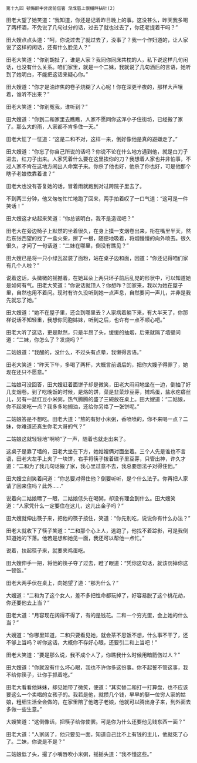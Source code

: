     第十九回 顿悔醉中非席前借箸 渐成眉上恨榻畔拈针(2) 

   田老大望了她笑道：“我知道，你还是记着昨日晚上的事。这没甚么，昨天我多喝了两杯酒，不免说了几句过分的话，过去了就也过去了，你还老提着干吗？”

   田大嫂点点头道：“呵，你说过去了就过去了，没事了？我一个作妇道的，让人家说了这样的闲话，还有什么脸见人？”

   田老大笑道：“你别胡扯了，谁是人家？我同你同床共枕的人，私下说这样几句闲话，也没有什么关系。咱们家里，就是一个二妹，我就说了几句酒后的言语，她听到了她明白，不能把这话来疑心你。”

   田大嫂道：“你才是油炸焦的卷子烧糊了人心呢！你在深更半夜的，那样大声嚷着，谁听不出来？”

   田老大笑道：“你别冤我，谁听到？”

   田大嫂道：“你到二和家里去瞧瞧，人家不愿同你这浑小子住街坊，已经搬了家了。那么大的雨，人家都不肯多住一天。”

   田老大怔了一怔道：“这是二和不对，这样一来，倒好像他是真的避嫌走了。”

   田大嫂道：“你忘了你自己所说的话吗？你说不论在什么地方遇到他，就是白刀子进去，红刀子出来。人家凭着什么要在这里挨你的刀？我想着人家也并非怕事，不过人家不肯在这地方闹出人命案子来。你杀了他也好，他杀了你也好，可是他那个瞎子老娘依靠着谁？”

   田老大也没有答复她的话，冒着雨就跑到对过跨院子里去了。

   不到两三分钟，他又匆匆忙忙地跑了回来，两手拍着叹了一口气道：“这可是一件笑话！”

   田大嫂这才站起来笑道：“你总该明白，我不是造谣吧？”

   田老大在旁边椅子上默然的坐着很久，在身上摸一支烟卷出来，衔在嘴里半天，然后东张西望的找了一盒火柴，擦了一根，随便地吸着，将烟慢慢的向外喷去。很久很久，才问了一句话道：“二妹在哪里，倒没有瞧见？”

   田大嫂已是将一只小绿瓦盆装了面粉，站在桌子边和面，因道：“你还记得咱们家有几个人啦？”

   说着这话，头微微的摇撼着，在她耳朵上两只环子前后乱晃的形状中，可以知道她是如何有气。田老大笑道：“你说话就顶人？你想咋？回家来，我以为她在屋子里，自然也用不着问。现时有许久没听到她一点声息，自然要问一声儿，并非是我先就忘了她。”

   田大嫂道：“她不在屋子里，还会到哪里去？人家病着躺下来，有大半天了，你那样说话不知轻重，我想你同胞姊妹，听到之后，也许有一点不顺心吧。”

   田老大听了这话，更是默然，只是半昂了头，缓缓的抽烟，后来就隔了墙壁问道：“二妹，你怎么了？发烧吗？”

   二姑娘道：“我醒的，没什么，不过头有点晕，我懒得言语。”

   田老大笑道：“昨天下午，多喝了两杯，大概言前语后的，把你大嫂子得罪了，她现在还只不愿意。”

   二姑娘可没回答，田大嫂赶着面饼子却是微笑，田老大闷闷地坐在一边，倒抽了好几支烟卷。到了吃晚饭的时候，是烙的饼，菜是韭菜炒豆芽，摊鸡蛋，盐水疙瘩丝儿，另有一盆红豆小米粥，热气腾腾的盛了三碗放在桌上。田大嫂道：“二姑娘，你不起来吃一点？我多多地搁油，还给你另烙了一张饼呢。”

   二姑娘答是不想吃。田老大道：“熬的有好小米粥，香喷喷的，你不来喝一点？二妹，你难道还真生你老大哥的气？”

   二姑娘这就轻轻地“啊哟”了一声，随着也就走出来了。

   这桌子是靠了墙的，田老大坐在下方，她姑嫂俩对面坐着。三个人先是谁也不言语，田老大左手上夹了一块饼，右手将筷子拨着碟子里豆芽，只管出神，许久才道：“二和为了我几句话搬了家，我心里过意不去，我总要想法子对得住他。”

   田大嫂立刻笑着问道：“你总要对得住他？倒要听听，是个什么法子。你再把人家请了回来住吗？此外……”

   说着向二姑娘瞟了一眼，二姑娘低头在喝粥，却没有理会到什么。田大嫂笑道：“人家凭什么一定要住在这儿，这儿出金子吗？”

   田大嫂就伸出筷子来，把他的筷子按住，笑道：“你先别吃，说说你有什么办法？”

   田老大就收下了筷子笑道：“二和那个心上人，逃跑了，他找不着踪影，可是我倒知道她的下落。他若是想和她见一面，我还可以帮他一点忙。”

   说着，扶起筷子来，就要夹鸡蛋吃。

   田大嫂伸手一把，将他的筷子夺了过去，瞪了眼道：“凭你这句话，就该罚掉你这一顿饭。”

   田老大两手伏在桌上，向她望了道：“那为什么？”

   大嫂道：“二和为了这个女人，差不多把性命都玩掉了，好容易脱了这个桃花劫，你还要他去上当？”

   田老大道：“月容现在阔得不得了，有的是钱花。二和一个穷光蛋，会上她的什么当？”

   大嫂道：“你哪里知道，二和只要看见她，就会茶不思饭不想，什么事不干了，还不够上当吗？听你这话，大概你不存好心眼，还要引二和上当吧！”

   田老大笑道：“要是那么说，我不成个人了，你瞧我什么时候用暗箭伤过人？”

   田大嫂道：“你就没有什么坏心眼，我也不许你多这份事。你不起誓不管这事，我不给你筷子，让你手抓着吃。”

   田老大看看他妹妹，却见她带了微笑，便道：“其实替二和打一打算盘，也不应该要这么一个卖唱的女孩子的。我若是他，就攒几个钱，早早的娶一位穷人家的姑娘，粗细生活全会做的，在家里陪了他瞎子老娘，他就可以腾出身子来，到外面去多做一些生意。”

   大嫂笑道：“这倒像话，把筷子给你使罢。可是你为什么还要他见贱东西一面？”

   田老大道：“人家阔了，他只要见一面，知道自己比不上有钱的主儿，他就死了心了。二妹，你说是不是？”

   二姑娘低了头，撮了小嘴唇吹小米粥，摇摇头道：“我不懂这些。”

